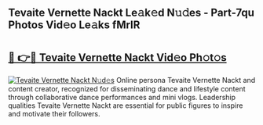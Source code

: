 ## Tevaite Vernette Nackt Le𝚊k𝚎d N𝚞𝚍es - Part-7qu Photos Vid𝚎o Le𝚊ks fMrIR

# <h2><a href="http://fb4uij.evod.top/?m=Tevaite+Vernette+Nackt">🔗 👉🔴 Tevaite Vernette Nackt Vid𝚎o Ph𝚘t𝚘s</a></h2>

[![Tevaite Vernette Nackt N𝚞d𝚎s](https://i.imgur.com/8V9OHl7.gif)](http://fb4uij.evod.top/?m=Tevaite+Vernette+Nackt)
Online persona Tevaite Vernette Nackt and content creator, recognized for disseminating dance and lifestyle content through collaborative dance performances and mini vlogs. Leadership qualities Tevaite Vernette Nackt are essential for public figures to inspire and motivate their followers. 
